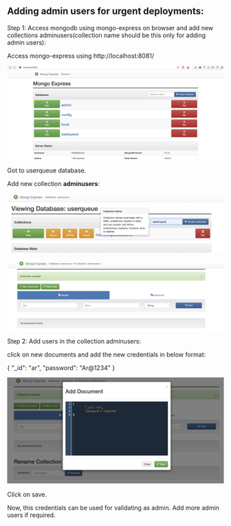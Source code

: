 ## Adding admin users for urgent deployments:

Step 1: Access mongodb using mongo-express on browser and add new collections adminusers(collection name should be this only for adding admin users):

Access mongo-express using http://localhost:8081/

![alt text](image/1007.png)

Got to userqueue database.

Add new collection **adminusers**:

![alt text](image/1008.png)

![alt text](image/1009.png)

Step 2: Add users in the collection adminusers:

click on new documents and add the new credentials in below format:

{
        "_id": "ar",
    	"password": "Ar@1234"
}

![alt text](image/1010.png)


Click on save.

Now, this credentials can be used for validating as admin. Add more admin users if required.

